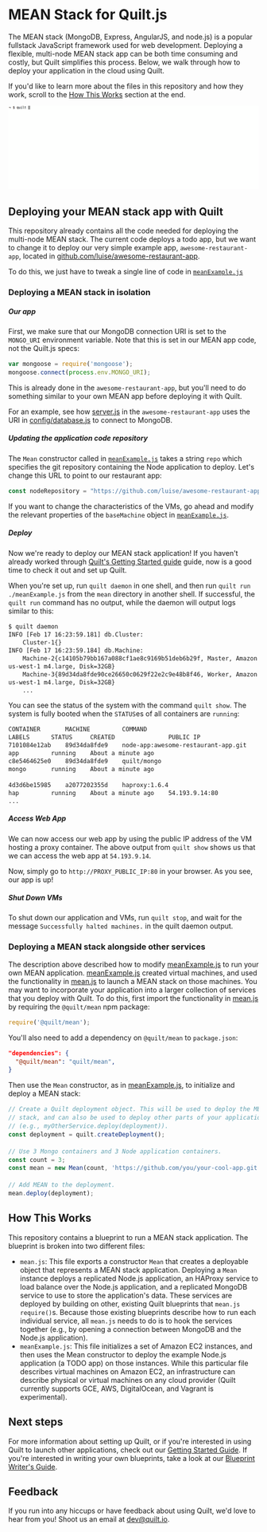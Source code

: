 # MEAN Stack for Quilt.js
The MEAN stack (MongoDB, Express, AngularJS, and node.js) is a popular fullstack
JavaScript framework used for web development. Deploying a flexible, multi-node
MEAN stack app can be both time consuming and costly, but Quilt simplifies this
process. Below, we walk through how to deploy your application in the cloud
using Quilt.

If you'd like to learn more about the files in this repository and how they
work, scroll to the [How This Works](#how-this-works) section at the end.

<img src="./images/mean.gif">

## Deploying your MEAN stack app with Quilt
This repository already contains all the code needed for deploying the multi-node
MEAN stack. The current code deploys a todo app, but we want to change it to
deploy our very simple example app, `awesome-restaurant-app`, located in
[github.com/luise/awesome-restaurant-app](https://github.com/luise/awesome-restaurant-app.git).

To do this, we just have to tweak a single line of code in
[`meanExample.js`](./meanExample.js)

### Deploying a MEAN stack in isolation

##### Our app
First, we make sure that our MongoDB connection URI is set to the `MONGO_URI`
environment variable. Note that this is set in our MEAN app code, not the
Quilt.js specs:

```javascript
var mongoose = require('mongoose');
mongoose.connect(process.env.MONGO_URI);
```

This is already done in the `awesome-restaurant-app`, but you'll need to
do something similar to your own MEAN app before deploying it with Quilt.

For an example, see how [server.js](https://github.com/luise/awesome-restaurant-app/blob/master/server.js#L10)
in the `awesome-restaurant-app` uses the URI in [config/database.js](https://github.com/luise/awesome-restaurant-app/blob/master/config/database.js) to connect to MongoDB.

##### Updating the application code repository
The `Mean` constructor called in [`meanExample.js`](./meanExample.js) takes a
string `repo` which specifies the git repository containing the Node application
to deploy. Let's change this URL to point to our restaurant app:

```javascript
const nodeRepository = "https://github.com/luise/awesome-restaurant-app.git";
```

If you want to change the characteristics of the VMs, go ahead and modify the
relevant properties of the `baseMachine` object in
[`meanExample.js`](./meanExample.js).

##### Deploy
Now we're ready to deploy our MEAN stack application! If you haven't already
worked through [Quilt's Getting Started guide](http://docs.quilt.io/#getting-started)
guide, now is a good time to check it out and set up Quilt.

When you're set up, run `quilt daemon` in one shell, and then run
`quilt run ./meanExample.js` from the `mean` directory in another shell. If
successful, the `quilt run` command has no output, while the daemon will output logs
similar to this:

```
$ quilt daemon
INFO [Feb 17 16:23:59.181] db.Cluster:
	Cluster-1{}
INFO [Feb 17 16:23:59.184] db.Machine:
	Machine-2{c14105b79bb167a088cf1ae8c9169b51deb6b29f, Master, Amazon us-west-1 m4.large, Disk=32GB}
	Machine-3{89d34da8fde90ce26650c0629f22e2c9e48b8f46, Worker, Amazon us-west-1 m4.large, Disk=32GB}
	...
```

You can see the status of the system with the command `quilt show`. The system is
fully booted when the `STATUS`es of all containers are `running`:

```
CONTAINER       MACHINE         COMMAND                                 LABELS      STATUS     CREATED               PUBLIC IP
7101084e12ab    89d34da8fde9    node-app:awesome-restaurant-app.git     app         running    About a minute ago
c8e5464625e0    89d34da8fde9    quilt/mongo                             mongo       running    About a minute ago

4d3d6be15985    a2077202355d    haproxy:1.6.4                           hap         running    About a minute ago    54.193.9.14:80
...
```

##### Access Web App
We can now access our web app by using the public IP address of the VM hosting
a proxy container. The above output from `quilt show` shows us that we can access
the web app at `54.193.9.14`.

Now, simply go to `http://PROXY_PUBLIC_IP:80` in your browser. As you see, our
app is up!

##### Shut Down VMs
To shut down our application and VMs, run `quilt stop`, and wait for the message
`Successfully halted machines.` in the quilt daemon output.

### Deploying a MEAN stack alongside other services

The description above described how to modify [meanExample.js](./meanExample.js)
to run your own MEAN application.  [meanExample.js](./meanExample.js) created
virtual machines, and used the functionality in [mean.js](./mean.js) to launch a
MEAN stack on those machines.  You may want to incorporate your application
into a larger collection of services that you deploy with Quilt.  To do this,
first import the functionality in [mean.js](./mean.js) by requiring the
`@quilt/mean` npm package:

```javascript
require('@quilt/mean');
```

You'll also need to add a dependency on `@quilt/mean` to `package.json`:

```json
"dependencies": {
  "@quilt/mean": "quilt/mean",
}
```

Then use the `Mean` constructor, as in [meanExample.js](./meanExample.js), to
initialize and deploy a MEAN stack:

```javascript
// Create a Quilt deployment object. This will be used to deploy the MEAN
// stack, and can also be used to deploy other parts of your application
// (e.g., myOtherService.deploy(deployment)).
const deployment = quilt.createDeployment();

// Use 3 Mongo containers and 3 Node application containers.
const count = 3;
const mean = new Mean(count, 'https://github.com/you/your-cool-app.git');

// Add MEAN to the deployment.
mean.deploy(deployment);
```

## How This Works

This repository contains a blueprint to run a MEAN stack application.  The
blueprint is broken into two different files:

- `mean.js`: This file exports a constructor `Mean` that creates a
deployable object that represents a MEAN stack application.  Deploying a
`Mean` instance deploys a replicated Node.js application, an HAProxy
service to load balance over the Node.js application, and a replicated
MongoDB service to use to store the application's data.
These services are deployed by building on other, existing Quilt
blueprints that `mean.js` `require()`s.  Because those existing blueprints
describe how to run each individual service, all `mean.js` needs to do is to
hook the services together (e.g., by opening a connection between MongoDB
and the Node.js application).
- `meanExample.js`: This file initializes a set of Amazon EC2 instances, and
then uses the Mean constructor to deploy the example Node.js application (a
TODO app) on those instances.
While this particular file describes virtual machines on Amazon
EC2, an infrastructure can describe physical or virtual machines
on any cloud provider (Quilt currently supports GCE, AWS, DigitalOcean,
and Vagrant is experimental).

## Next steps

For more information about setting up Quilt, or if you're interested in using
Quilt to launch other applications, check out our
[Getting Started Guide](http://docs.quilt.io/#getting-started).
If you're interested in writing your own blueprints, take a look at our
[Blueprint Writer's Guide](http://docs.quilt.io/#blueprint-writers-guide).

## Feedback

If you run into any hiccups or have feedback about using Quilt, we'd love to
hear from you! Shoot us an email at [dev@quilt.io](mailto:dev@quilt.io).

